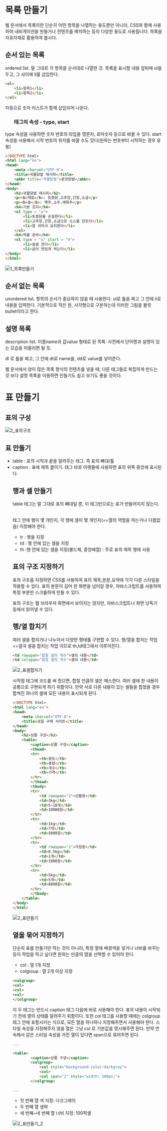 # 목록 만들기

웹 문서에서 목록이란 단순히 어떤 항목을 나열하는 용도뿐만 아니라, CSS와 함께 사용하여 내비게이션을 만들거나 컨텐츠를 배치하는 등의 다양한 용도로 사용됩니다. 목록을 자유자재로 활용하여 봅시다.

## 순서 있는 목록

ordered list. 말 그대로 각 항목을 순서대로 나열한 것.  목록을 표시할 내용 앞뒤에 ol을 두고, 그 사이에 li를 삽입한다.

```html
<ol>
    <li>항목1</li>
    <li>항목2</li>
</ol>
```

자동으로 숫자 리스트가 함께 삽입되어 나온다.

### <ol> 태그의 속성 - type, start

type 속성을 사용하면 숫자 번호의 타입을 영문자, 로마숫자 등으로 바꿀 수 있다.
start 속성을 사용해서 시작 번호의 위치를 바꿀 수도 있다(원하는 번호부터 시작하는 경우 유용)

```html
<!DOCTYPE html>
<html lang="ko">
<head>
    <meta charset="UTF-8">
    <title>국물닭발 레시피</title>
    <abbr title="국물닭발">존맛닭발</abbr>
</head>
<body>
    <h2>국물닭발 레시피</h2>
    <p><b>재료</b>: 토종닭,고추장,간장,소금</p>
    <p><b>술</b>: 맥주,소주,매화주</p>
    <h4>기본 조리</h4>
    <ol type = "a">
        <li>토종닭을 손질한다</li>
        <li>고추장,간장,소금으로 소스를 만든다</li>
        <li>잘 섞어서 요리한다</li>
    </ol>
    <h4>먹을 준비</h4>
    <ol type = "a" start = "4">
        <li>술을 깐다</li>
        <li>같이 맛있게 먹는다</li>
</body>
</html>
```

![1_목록만들기](https://user-images.githubusercontent.com/97890886/161257960-98d03a7d-bfed-41db-8439-34f4b2bfa5cc.png)



## 순서 없는 목록

unordered list. 항목의 순서가 중요하지 않을 때 사용한다. ul로 틀을 짜고 그 안에 li로 내용을 입력한다. 기본적으로 작은 원, 사각형으로 구분하는데 이러한 그림을 불릿bullet이라고 한다.

## 설명 목록

description list. 이름name과 값value 형태로 된 목록. 사전에서 단어명과 설명이 있는 모습을 떠올리면 될 듯. 

dl 로 틀을 짜고, 그 안에 dt로 name을, dd로 value를 넣어준다.

웹 문서에서 양이 많은 목록 형식의 컨텐츠를 넣을 때, 다른 태그들로 복잡하게 만드는 것 보다 설명 목록을 이용하면 만들기도 쉽고 보기도 좋을 것이다.

# 표 만들기


## 표의 구성

![2_표의구조](https://user-images.githubusercontent.com/97890886/161258418-0e9fa74a-2502-494b-9c67-942f5481a6cf.png)

## 표 만들기

- table : 표의 시작과 끝을 알려주는 태그. 즉 표의 뼈대/틀
- caption : 표에 제목 붙이기. <table>태그 바로 아랫줄에 사용하면 표의 위쪽 중앙에 표시된다.

## 행과 셀 만들기

table 태그는 말 그대로 표의 뼈대일 뿐, 이 태그만으로는 표가 만들어지지 않는다. <table>태그 안에 행이 몇 개인지, 각 행에 셀이 몇 개인지(==열의 역할을 하는거나 다름없음) 지정해야 한다.

- tr : 행을 지정
- td : 행 안에 있는 셀을 지정
- th :행 안에 있는 셀을 지정(볼드체, 중앙배열) : 주로 표의 제목 행에 사용

## 표의 구조 지정하기

표의 구조를 지정하면 CSS를 사용하여 표의 제목,본문,요약에 각각 다른 스타일을 적용할 수 있다. 표의 본문이 길어 한 화면을 넘어갈 경우, 자바스크립트를 사용하여 특정 부분만 스크롤하게 만들 수 있다.

표의 구조는 웹 브라우저 화면에서 보이지는 않지만, 자바스크립트나 화면 낭독기 등에서 읽어낼 수 있다.

## 행/열 합치기

여러 셀을 합치거나 나누어서 다양한 형태를 구현할 수 있다. 행/열을 합치는 작업==결국 셀을 합치는 작업 이므로 th,td태그에서 이루어진다.

```html
<td rowspan="합칠 셀의 개수">셀의 내용</td>
<td colspan="합칠 셀의 개수">셀의 내용</td>
```

![2_표셀합치기](https://user-images.githubusercontent.com/97890886/161258490-c9d590d1-5400-4235-a258-8a530b829534.png)


시작점 태그에 코드를 써 줬으면, 합칠 만큼의 셀은 패스한다. 여러 셀에 한 내용이 공통으로 구현되게 하기 위함이다. 만약 서로 다른 내용이 있는 셀들을 합쳤을 경우 합쳐진 하나의 셀에 모든 내용이 표시되게 된다.

```html
<!DOCTYPE html>
<html lang="en">
<head>
    <meta charset="UTF-8">
    <title>과일 구매 사이트</title>
</head>
<body>
    <h2>상품 구성</h2>
    <table>
        <caption>상품 구성</caption>
        <thead>
        <tr>
            <th>용도</th>
            <th>중량</th>
            <th>개수</th>
            <th>가격</th>
        </tr>
        </thead>
        <tbody>
        <tr>
            <td rowspan="2">선물용</td>
            <td>3kg</td>
            <td>5~10개</td>
            <td>10000원</td>
        </tr>
        <tr>
            <td>1kg</td>
            <td>7개</td>
            <td>5000원</td>
        </tr>
        <tr>
            <td rowspan="2">가정용</td>
            <td>0.5kg</td>
            <td>1개</td>
            <td>1000원</td>
        </tr>
        <tr>
            <td>5kg</td>
            <td>5개</td>
            <td>8000원</td>
        </tr>
        </tbody>
    </table>
</body>
</html>
```

![2_표만들기](https://user-images.githubusercontent.com/97890886/161258720-081106fc-01ab-4ea0-a1b8-8645772b0793.png)



## 열을 묶어 지정하기

단순히 표를 만들기만 하는 것이 아니라, 특정 열에 배경색을 넣거나 너비를 바꾸는 등이 작업을 하고 싶다면 원하는 만큼의 열을 선택할 수 있어야 한다.

- col : 열 1개 지정
- colgroup : 열 2개 이상 지정

```html
<colgroup>
<col>
<col>
<col>
</colgroup>
```

이 두 태그는 반드시 caption 태그 다음에 바로 사용해야 한다. 표의 내용이 시작되기 전에 열의 상태를 알려주기 위함이다. 또한  col 태그를 사용할 때에는 colgroup 태그 안에 포함시키는 식으로, 모든 열을 하나하나 지정해주면서 사용해야 한다. 스타일 속성을 지정해주지 않을 열은 그냥 col 로 기본값을 명시해주면 된다. 만약 연속해서 같은 스타일 속성을 가진 열이 있다면 span으로 묶어주면 된다.

```html
...

<table>
        <caption>상품 구성</caption>
        <colgroup>
            <col style="background-color:darkgray">
            <col>
            <col span="2" style="width: 100px;">
        </colgroup>

...
```

- 첫 번째 열 색 지정: 다크그레이
- 두 번째 열 생략
- 세 번째~네 번째 열 너비 지정: 100픽셀

![2_표만들기_2](https://user-images.githubusercontent.com/97890886/161258887-23d067e1-46df-4a61-b777-b780f8fe4e21.png)
